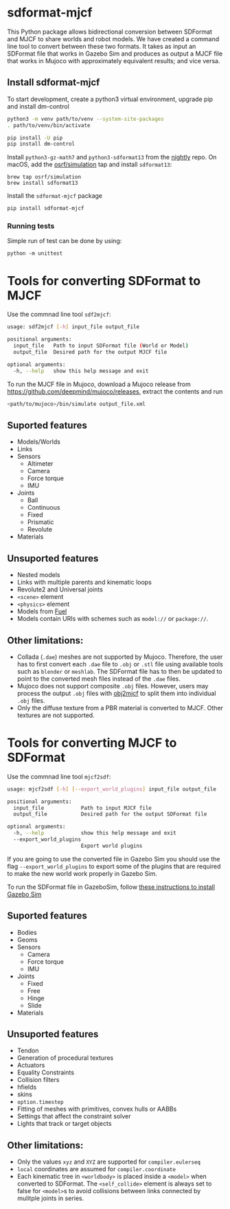 # sdformat-mjcf

This Python package allows bidirectional conversion between SDFormat and MJCF
to share worlds and robot models. We have created a command line tool to convert
between these two formats. It takes as input an SDFormat file that works in
Gazebo Sim and produces as output a MJCF file that works in Mujoco with
approximately equivalent results; and vice versa.

## Install sdformat-mjcf

To start development, create a python3 virtual environment, upgrade pip and
install dm-control

```bash
python3 -m venv path/to/venv --system-site-packages
. path/to/venv/bin/activate

pip install -U pip
pip install dm-control
```

Install `python3-gz-math7` and `python3-sdformat13` from the
[nightly](https://gazebosim.org/docs/all/release#type-of-releases) repo. On macOS, add the [osrf/simulation](https://github.com/osrf/homebrew-simulation) tap and install `sdformat13`:
```
brew tap osrf/simulation
brew install sdformat13
```

Install the `sdformat-mjcf` package

```bash
pip install sdformat-mjcf
```

### Running tests

Simple run of test can be done by using:

```
python -m unittest
```

# Tools for converting SDFormat to MJCF

Use the commnad line tool `sdf2mjcf`:

```bash
usage: sdf2mjcf [-h] input_file output_file

positional arguments:
  input_file   Path to input SDFormat file (World or Model)
  output_file  Desired path for the output MJCF file

optional arguments:
  -h, --help   show this help message and exit
```

To run the MJCF file in Mujoco, download a Mujoco release from https://github.com/deepmind/mujoco/releases,
extract the contents and run

```bash
<path/to/mujoco>/bin/simulate output_file.xml
```

## Suported features

  - Models/Worlds
  - Links
  - Sensors
    - Altimeter
    - Camera
    - Force torque
    - IMU
  - Joints
    - Ball
    - Continuous
    - Fixed
    - Prismatic
    - Revolute
  - Materials

## Unsuported features

  - Nested models
  - Links with multiple parents and kinematic loops
  - Revolute2 and Universal joints
  - `<scene>` element
  - `<physics>` element
  - Models from [Fuel](https://app.gazebosim.org/dashboard)
  - Models contain URIs with schemes such as `model://` or `package://`.

## Other limitations:

  - Collada (`.dae`) meshes are not supported by Mujoco. Therefore, the user
    has to first convert each `.dae` file to `.obj` or `.stl` file using
    available tools such as `blender` or `meshlab`. The SDFormat file has to
    then be updated to point to the converted mesh files instead of the `.dae`
    files.
  - Mujoco does not support composite `.obj` files. However, users may process
    the output `.obj` files with
    [obj2mjcf](https://github.com/kevinzakka/obj2mjcf) to split them into
    individual `.obj` files.
  - Only the diffuse texture from a PBR material is converted to MJCF. Other
    textures are not supported.

# Tools for converting MJCF to SDFormat

Use the commnad line tool `mjcf2sdf`:

```bash
usage: mjcf2sdf [-h] [--export_world_plugins] input_file output_file

positional arguments:
  input_file            Path to input MJCF file
  output_file           Desired path for the output SDFormat file

optional arguments:
  -h, --help            show this help message and exit
  --export_world_plugins
                        Export world plugins
```

If you are going to use the converted file in Gazebo Sim you should use the flag
`--export_world_plugins` to export some of the plugins that are required to make
the new world work properly in Gazebo Sim.

To run the SDFormat file in GazeboSim, follow [these instructions to install Gazebo Sim](https://gazebosim.org/docs/latest/install)

## Suported features

  - Bodies
  - Geoms
  - Sensors
    - Camera
    - Force torque
    - IMU
  - Joints
    - Fixed
    - Free
    - Hinge
    - Slide
  - Materials

## Unsuported features

  - Tendon
  - Generation of procedural textures
  - Actuators
  - Equality Constraints
  - Collision filters
  - hfields
  - skins
  - `option.timestep`
  - Fitting of meshes with primitives, convex hulls or AABBs
  - Settings that affect the constraint solver
  - Lights that track or target objects

## Other limitations:

  - Only the values `xyz` and `XYZ` are supported for `compiler.eulerseq`
  - `local` coordinates are assumed for `compiler.coordinate`
  - Each kinematic tree in `<worldbody>` is placed inside a `<model>` when
    converted to SDFormat. The `<self_collide>` element is always set to false
    for `<model>`s to avoid collisions between links connected by mulitple
    joints in series.


